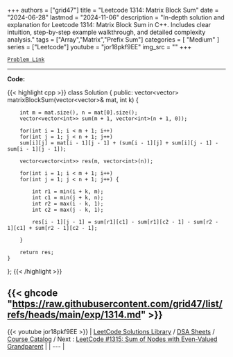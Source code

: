 
+++
authors = ["grid47"]
title = "Leetcode 1314: Matrix Block Sum"
date = "2024-06-28"
lastmod = "2024-11-06"
description = "In-depth solution and explanation for Leetcode 1314: Matrix Block Sum in C++. Includes clear intuition, step-by-step example walkthrough, and detailed complexity analysis."
tags = ["Array","Matrix","Prefix Sum"]
categories = [
    "Medium"
]
series = ["Leetcode"]
youtube = "jor18pkf9EE"
img_src = ""
+++



[`Problem Link`](https://leetcode.com/problems/matrix-block-sum/description/)

---
**Code:**

{{< highlight cpp >}}
class Solution {
public:
    vector<vector<int>> matrixBlockSum(vector<vector<int>>& mat, int k) {

        int m = mat.size(), n = mat[0].size();
        vector<vector<int>> sum(m + 1, vector<int>(n + 1, 0));

        for(int i = 1; i < m + 1; i++)
        for(int j = 1; j < n + 1; j++)
        sum[i][j] = mat[i - 1][j - 1] + (sum[i - 1][j] + sum[i][j - 1] - sum[i - 1][j - 1]);
        
        vector<vector<int>> res(m, vector<int>(n));

        for(int i = 1; i < m + 1; i++)
        for(int j = 1; j < n + 1; j++) {

            int r1 = min(i + k, m);
            int c1 = min(j + k, n);
            int r2 = max(i - k, 1);
            int c2 = max(j - k, 1);

            res[i - 1][j - 1] = sum[r1][c1] - sum[r1][c2 - 1] - sum[r2 - 1][c1] + sum[r2 - 1][c2 - 1];

        }
        
        return res;
    }
};
{{< /highlight >}}

{{< ghcode "https://raw.githubusercontent.com/grid47/list/refs/heads/main/exp/1314.md" >}}
---
{{< youtube jor18pkf9EE >}}
| [LeetCode Solutions Library](https://grid47.xyz/leetcode/) / [DSA Sheets](https://grid47.xyz/sheets/) / [Course Catalog](https://grid47.xyz/courses/) / Next : [LeetCode #1315: Sum of Nodes with Even-Valued Grandparent](https://grid47.xyz/leetcode/solution-1315-sum-of-nodes-with-even-valued-grandparent/) |
| --- |
